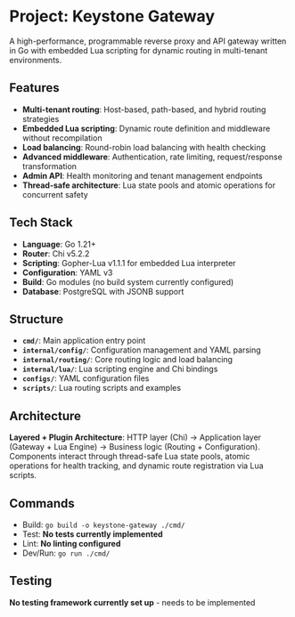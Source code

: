 # Project: Keystone Gateway
A high-performance, programmable reverse proxy and API gateway written in Go with embedded Lua scripting for dynamic routing in multi-tenant environments.

## Features
- **Multi-tenant routing**: Host-based, path-based, and hybrid routing strategies
- **Embedded Lua scripting**: Dynamic route definition and middleware without recompilation
- **Load balancing**: Round-robin load balancing with health checking
- **Advanced middleware**: Authentication, rate limiting, request/response transformation
- **Admin API**: Health monitoring and tenant management endpoints
- **Thread-safe architecture**: Lua state pools and atomic operations for concurrent safety

## Tech Stack
- **Language**: Go 1.21+
- **Router**: Chi v5.2.2
- **Scripting**: Gopher-Lua v1.1.1 for embedded Lua interpreter
- **Configuration**: YAML v3
- **Build**: Go modules (no build system currently configured)
- **Database**: PostgreSQL with JSONB support

## Structure
- **`cmd/`**: Main application entry point
- **`internal/config/`**: Configuration management and YAML parsing
- **`internal/routing/`**: Core routing logic and load balancing
- **`internal/lua/`**: Lua scripting engine and Chi bindings
- **`configs/`**: YAML configuration files
- **`scripts/`**: Lua routing scripts and examples

## Architecture
**Layered + Plugin Architecture**: HTTP layer (Chi) → Application layer (Gateway + Lua Engine) → Business logic (Routing + Configuration). Components interact through thread-safe Lua state pools, atomic operations for health tracking, and dynamic route registration via Lua scripts.

## Commands
- Build: `go build -o keystone-gateway ./cmd/`
- Test: **No tests currently implemented**
- Lint: **No linting configured**
- Dev/Run: `go run ./cmd/`

## Testing
**No testing framework currently set up** - needs to be implemented